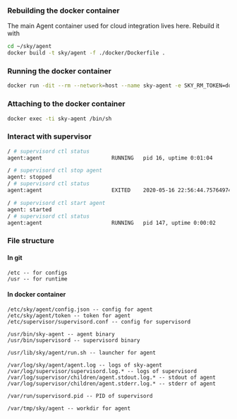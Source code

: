 ### Rebuilding the docker container

The main Agent container used for cloud integration lives here. Rebuild it with

```sh
cd ~/sky/agent
docker build -t sky/agent -f ./docker/Dockerfile .
```

### Running the docker container

```sh
docker run -dit --rm --network=host --name sky-agent -e SKY_RM_TOKEN=docker-token sky/agent
```

### Attaching to the docker container

```sh
docker exec -ti sky-agent /bin/sh
```

### Interact with supervisor

```sh
/ # supervisord ctl status
agent:agent                      RUNNING   pid 16, uptime 0:01:04
```

```sh
/ # supervisord ctl stop agent
agent: stopped
/ # supervisord ctl status
agent:agent                      EXITED    2020-05-16 22:56:44.757649749 +0000 UTC m=+248.722554191
```

```sh
/ # supervisord ctl start agent
agent: started
/ # supervisord ctl status
agent:agent                      RUNNING   pid 147, uptime 0:00:02
```

### File structure

#### In git
```text
/etc -- for configs
/usr -- for runtime
```

#### In docker container
```text
/etc/sky/agent/config.json -- config for agent
/etc/sky/agent/token -- token for agent
/etc/supervisor/supervisord.conf -- config for supervisord

/usr/bin/sky-agent -- agent binary
/usr/bin/supervisord -- supervisord binary

/usr/lib/sky/agent/run.sh -- launcher for agent

/var/log/sky/agent/agent.log -- logs of sky-agent
/var/log/supervisor/supervisord.log.* -- logs of supervisord
/var/log/supervisor/children/agent.stdout.log.* -- stdout of agent
/var/log/supervisor/children/agent.stderr.log.* -- stderr of agent

/var/run/supervisord.pid -- PID of supervisord

/var/tmp/sky/agent -- workdir for agent
```
